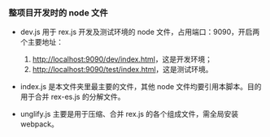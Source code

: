 ### 整项目开发时的 node 文件

- dev.js 用于 rex.js 开发及测试环境的 node 文件，占用端口：9090，开启两个主要地址：
	1. [http://localhost:9090/dev/index.html](http://localhost:9090/dev/index.html)，这是开发环境；
	2. [http://localhost:9090/test/index.html](http://localhost:9090/test/index.html)，这是测试环境。

- index.js 是本文件夹里最主要的文件，其他 node 文件均要引用本脚本。目的用于合并 rex-es.js 的分解文件。

- unglify.js 主要是用于压缩、合并 rex.js 的各个组成文件，需全局安装 webpack。